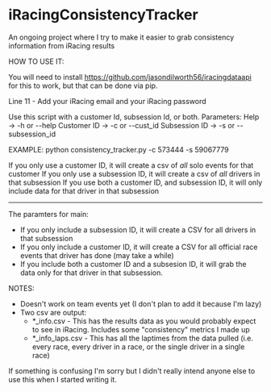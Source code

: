 # iRacingConsistencyTracker
An ongoing project where I try to make it easier to grab consistency information from iRacing results

HOW TO USE IT:

You will need to install https://github.com/jasondilworth56/iracingdataapi for this to work, but that can be done via pip.

Line 11 - Add your iRacing email and your iRacing password


Use this script with a customer Id, subsession Id, or both.
Parameters:
Help          -> -h or --help
Customer ID   -> -c or --cust_id
Subsession ID -> -s or --subsession_id

EXAMPLE:
python consistency_tracker.py -c 573444 -s 59067779

If you only use a customer ID, it will create a csv of _all_ solo events for that customer
If you only use a subsession ID, it will create a csv of _all_ drivers in that subsession
If you use both a customer ID, and subsession ID, it will only include data for that driver in that subsession


-----------------------------------------------------------------------------
The paramters for main:
 - If you only include a subsession ID, it will create a CSV for all drivers in that subsession
 - If you only include a customer ID, it will create a CSV for all official race events that driver has done (may take a while)
 - If you include both a customer ID and a subsesion ID, it will grab the data only for that driver in that subsession.

NOTES:
- Doesn't work on team events yet (I don't plan to add it because I'm lazy)
- Two csv are output:
  - *_info.csv - This has the results data as you would probably expect to see in iRacing. Includes some "consistency" metrics I made up
  - *_info_laps.csv - This has all the laptimes from the data pulled (i.e. every race, every driver in a race, or the single driver in a single race)

If something is confusing I'm sorry but I didn't really intend anyone else to use this when I started writing it.
